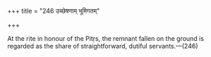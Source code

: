+++
title = "246 उच्छेषणाम् भूमिगतम्"

+++

At the rite in honour of the Pitṛs, the remnant fallen on the ground is regarded as the share of straightforward, dutiful servants.—(246)